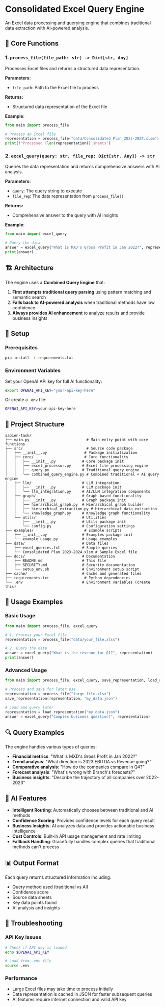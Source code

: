 # Consolidated Excel Query Engine

An Excel data processing and querying engine that combines traditional data extraction with AI-powered analysis.

## 🚀 Core Functions

### 1. `process_file(file_path: str) -> Dict[str, Any]`
Processes Excel files and returns a structured data representation.

**Parameters:**
- `file_path`: Path to the Excel file to process

**Returns:**
- Structured data representation of the Excel file

**Example:**
```python
from main import process_file

# Process an Excel file
representation = process_file("data/Consolidated Plan 2023-2024.xlsm")
print(f"Processed {len(representation)} sheets")
```

### 2. `excel_query(query: str, file_rep: Dict[str, Any]) -> str`
Queries the data representation and returns comprehensive answers with AI analysis.

**Parameters:**
- `query`: The query string to execute
- `file_rep`: The data representation from `process_file()`

**Returns:**
- Comprehensive answer to the query with AI insights

**Example:**
```python
from main import excel_query

# Query the data
answer = excel_query("What is MXD's Gross Profit in Jan 2022?", representation)
print(answer)
```

## 🏗️ Architecture

The engine uses a **Combined Query Engine** that:
1. **First attempts traditional query parsing** using pattern matching and semantic search
2. **Falls back to AI-powered analysis** when traditional methods have low confidence
3. **Always provides AI enhancement** to analyze results and provide business insights

## 🔧 Setup

### Prerequisites
```bash
pip install -r requirements.txt
```

### Environment Variables
Set your OpenAI API key for full AI functionality:
```bash
export OPENAI_API_KEY="your-api-key-here"
```

Or create a `.env` file:
```bash
OPENAI_API_KEY=your-api-key-here
```

## 📁 Project Structure

```
sapien-task/
├── main.py                          # Main entry point with core functions
├── src/                             # Source code package
│   ├── __init__.py                 # Package initialization
│   ├── core/                       # Core functionality
│   │   ├── __init__.py            # Core package init
│   │   ├── excel_processor.py     # Excel file processing engine
│   │   ├── query.py               # Traditional query engine
│   │   └── combined_query_engine.py # Combined traditional + AI query engine
│   ├── llm/                       # LLM integration
│   │   ├── __init__.py            # LLM package init
│   │   └── llm_integration.py     # AI/LLM integration components
│   ├── graph/                     # Graph-based functionality
│   │   ├── __init__.py            # Graph package init
│   │   ├── hierarchical_graph.py  # Hierarchical graph builder
│   │   ├── hierarchical_extraction.py # Hierarchical data extraction
│   │   └── knowledge_graph.py     # Knowledge graph functionality
│   └── utils/                     # Utilities
│       ├── __init__.py            # Utils package init
│       └── config.py              # Configuration settings
├── examples/                       # Example scripts
│   ├── __init__.py                # Examples package init
│   └── example_usage.py           # Usage examples
├── data/                          # Data files
│   ├── excel_queries.txt          # Sample queries
│   └── Consolidated Plan 2023-2024.xlsm # Sample Excel file
├── docs/                          # Documentation
│   ├── README.md                  # This file
│   ├── SECURITY.md                # Security documentation
│   └── setup_env.sh               # Environment setup script
├── cache/                         # Cache and generated files
├── requirements.txt                # Python dependencies
└── .env                           # Environment variables (create this)
```

## 🎯 Usage Examples

### Basic Usage
```python
from main import process_file, excel_query

# 1. Process your Excel file
representation = process_file("data/your_file.xlsx")

# 2. Query the data
answer = excel_query("What is the revenue for Q1?", representation)
print(answer)
```

### Advanced Usage
```python
from main import process_file, excel_query, save_representation, load_representation

# Process and save for later use
representation = process_file("large_file.xlsx")
save_representation(representation, "my_data.json")

# Load and query later
representation = load_representation("my_data.json")
answer = excel_query("Complex business question?", representation)
```

## 🔍 Query Examples

The engine handles various types of queries:
- **Financial metrics**: "What is MXD's Gross Profit in Jan 2022?"
- **Trend analysis**: "What direction is 2023 EBITDA vs Revenue going?"
- **Comparative analysis**: "How do the companies compare in Q4?"
- **Forecast analysis**: "What's wrong with Branch's forecasts?"
- **Business insights**: "Describe the trajectory of all companies over 2022-2023"

## 🧠 AI Features

- **Intelligent Routing**: Automatically chooses between traditional and AI methods
- **Confidence Scoring**: Provides confidence levels for each query result
- **Business Insights**: AI analyzes data and provides actionable business intelligence
- **Cost Controls**: Built-in API usage management and rate limiting
- **Fallback Handling**: Gracefully handles complex queries that traditional methods can't process

## 📊 Output Format

Each query returns structured information including:
- Query method used (traditional vs AI)
- Confidence score
- Source data sheets
- Key data points found
- AI analysis and insights

## 🚨 Troubleshooting

### API Key Issues
```bash
# Check if API key is loaded
echo $OPENAI_API_KEY

# Load from .env file
source .env
```

### Performance
- Large Excel files may take time to process initially
- Data representation is cached in JSON for faster subsequent queries
- AI features require internet connection and valid API key

